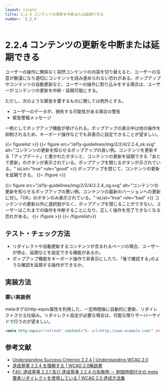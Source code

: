 ```yaml
---
layout: single
title: 2.2.4 コンテンツの更新を中断または延期できる
number: '2_2_4'
---
```


# 2.2.4 コンテンツの更新を中断または延期できる

ユーザーの操作に関係なく突然コンテンツの内容を切り替えると、ユーザーの注意が散漫になり適切にコンテンツを読み進められない恐れがある。ポップアップやコンテンツの自動更新など、ユーザーの操作に割り込みをする場合は、ユーザーがコンテンツの更新を中断・延期可能にする。

ただし、次のような緊急を要するものに関しては例外とする。

- ユーザーのデータが、損失する可能性がある場合の警告
- 緊急警報メッセージ

一例としてポップアップ機能が挙げられる。ポップアップの表示中は他の操作を抑制されるため、キーボード操作などでも非表示に設定できることが望ましい。

{{< figurelist >}}
  {{< figure
    src="/a11y-guidelines/img/2/2/4/2.2.4_ok.svg"
    alt="コンテンツの更新を知らせるポップアップの良い例。コンテンツを更新する「アップデート」と書かれたボタンと、コンテンツの更新を延期できる「あとで更新」のボタンが表示されている。ポップアップを閉じるボタンが示されている。"
    isList="true"
    rule="good" >}}
    ポップアップを閉じて、コンテンツの更新を延期できる。
  {{< /figure >}}

  {{< figure
    src="/a11y-guidelines/img/2/2/4/2.2.4_ng.svg"
    alt="コンテンツの更新を知らせるポップアップの悪い例。コンテンツの最新のバーションへの更新に対し「OK」のボタンのみ表示されている。"
    isList="true"
    rule="bad" >}}
    コンテンツの更新以外に選択肢がなく、ポップアップを閉じることができない。ユーザーはこれまでの操作を中断することになり、正しく操作を完了できなくなる恐れがある。
  {{< /figure >}}
{{< /figurelist>}}

## テスト・チェック方法

- リダイレクトや自動更新するコンテンツが含まれるページの場合、ユーザーが停止、延期などを設定できる機能があるか。
- ポップアップ機能をキーボード操作で非表示にしたり、｢後で確認する｣のような確認を延期する操作ができるか。

## 実装方法

### 悪い実装例

metaタグのhttp-equiv属性を利用した、一定時間後に自動的に更新、リダイレクトさせる仕組み。リダイレクト設定が必要な場合は、可能な限りサーバーサイドで行うのが望ましい。

```html
<meta http-equiv="refresh" content="5; url=http://www.example.com/" />
```

## 参考文献

- [Understanding Success Criterion 2.2.4 | Understanding WCAG 2.0](https://www.w3.org/TR/UNDERSTANDING-WCAG20/time-limits-postponed.html)
- [達成基準 2.2.4 を理解する | WCAG 2.0解説書](https://waic.jp/docs/UNDERSTANDING-WCAG20/time-limits-postponed.html)
- [F40: 達成基準 2.2.1 及び 達成基準 2.2.4 の失敗例 － 制限時間付きの meta 要素リダイレクトを使用している | WCAG 2.0 達成方法集](https://waic.jp/docs/WCAG-TECHS/F40.html)
